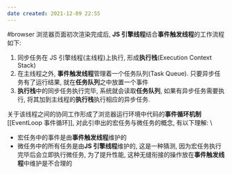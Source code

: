 ```yaml
---
date created: 2021-12-09 22:55
---
```


#browser
浏览器页面初次渲染完成后, **JS 引擎线程**结合**事件触发线程**的工作流程如下:

1. 同步任务在 JS 引擎线程(主线程)上执行, 形成**执行栈**(Execution Context Stack)
2. 在主线程之外, **事件触发线程**管理着一个任务队列(Task Queue). 只要异步任务有了运行结果, 就在**任务队列**之中放置一个事件
3. **执行栈**中的同步任务执行完毕, 系统就会读取**任务队列**, 如果有异步任务需要执行, 将其加到主线程的**执行栈**执行相应的异步任务.

关于该线程之间的协同工作形成了浏览器运行环境中代码的**事件循环机制** [[EventLoop 事件循环]], 对此引申出的宏任务与微任务的概念, 有以下理解: \

- 宏任务中的事件是由**事件触发线程**维护的
- 微任务中的所有任务是由**JS 引擎线程**维护的, 这是一种猜测, 因为宏任务执行完毕后会立即执行微任务, 为了提升性能, 这种无缝衔接的操作放在**事件触发线程**中维护是不合理的
